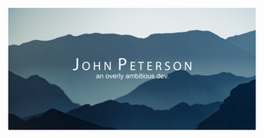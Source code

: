 [![Profile Banner](Banner.png)](ttps://github.com/Coincadink)

<!--
![Alt text](https://spotify-recently-played-readme.vercel.app/api?user=majesticturtlejp)
-->
